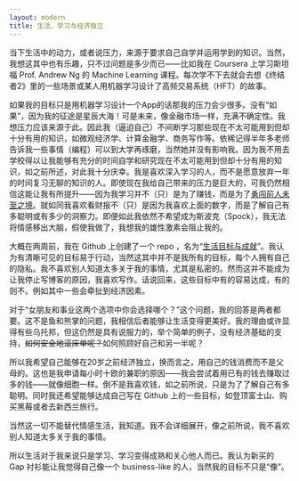 ```yaml
---
layout: modern
title: 生活、学习与经济独立
---
```


当下生活中的动力，或者说压力，来源于要求自己自学并运用学到的知识。当然，我想这其中也有乐趣，只不过问题是多少而已——比如我在 Coursera 上学习斯坦福 Prof. Andrew Ng 的 Machine Learning 课程。每次学不下去就会去想《终结者2》里的一些场景或某人用机器学习设计了高频交易系统（HFT）的故事。

如果我的目标只是用机器学习设计一个App的话那我的压力会少很多。没有“如果”，因为我的征途是星辰大海！可是未来，像金融市场一样，充满不确定性。我想压力应该来源于此。因此我（逼迫自己）不间断学习那些现在不太可能用到但却十分有用的知识，如微观经济学、计算金融学、商务写作等。依稀记得半年多老师告诉我一些事情（编程）可以到大学再琢磨，当然她并没有影响我。因为我不用去学校得以让我能够有充分的时间自学和研究现在不太可能用到但却十分有用的知识，如之前所述，对此我十分庆幸。我是喜欢深入学习的人，而不是愿意放弃一年的时间复习无聊的知识的人。即使现在我给自己带来的压力是巨大的，可我仍然相信这能让我有所提升——因为我学习并不（只）是为了赚钱，而是为了[勇闯前人未至之境](http://en.wikipedia.org/wiki/Where_no_man_has_gone_before)。就如同我喜欢看财报不（只）是因为我喜欢上面的数字，而是了解自己有多聪明或有多少的洞察力。即便如此我依然不希望成为斯波克（Spock），我无法将情感移出大脑，假使我做了，我想我的雄性激素会阻止我的。

大概在两周前，我在 Github 上创建了一个 repo ，名为“[生活目标与成就](https://github.com/guojing0/Life-Goals-and-Accomplishments)”。我认为有清晰可见的目标易于行动，当然这其中并不是我所有的目标，每个人拥有自己的隐私。我不喜欢别人知道太多关于我的事情，尤其是私密的。然而这并不能成为让我停止写博客的原因，我喜欢写作。话说回来，这些目标中有的容易达成，有的则不。例如其中一些会牵扯到经济因素。

对于“女朋友和事业这两个选项中你会选择哪个？”这个问题，我的回答是两者都要。这不是鱼和熊掌的问题，我相信后者能够让生活变得更美好。我的理由或许显得有些乌托邦，但这仍然是具有说服力的，举个简单的例子，没有经济基础的支持，<s>如何安全地滚床单呢？</s>如何照顾好自己和另一半呢？

所以我希望自己能够在20岁之前经济独立，换而言之，用自己的钱消费而不是父母的。这也是我申请每小时十欧的兼职的原因——我会尝试着用已有的钱去赚取过多的钱——就像细胞一样。倒不是我喜欢钱，如之前所说，只是为了了解自己有多聪明。同时我还希望能够达成自己写在 Github 上的一些目标，如登顶富士山、购买黑莓或者去新西兰旅行。

当然这一切不能替代情感生活，我知道。我不会详细展开，像之前所说，我不喜欢别人知道太多关于我的事情。

所以生活对于我来说只是学习、学习变得成熟和关心他人而已。我认为新买的 Gap 衬衫能让我觉得自己像一个 business-like 的人，当然我的目标不只是“像”。